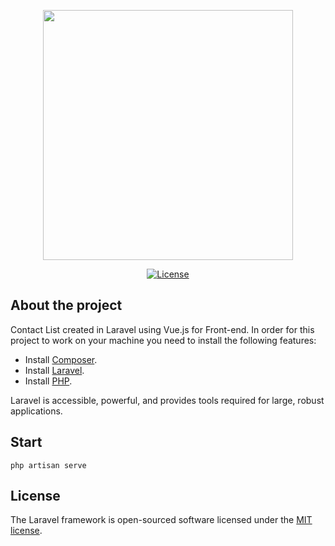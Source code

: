 <p align="center"><a href="https://laravel.com" target="_blank"><img src="https://www.mediapost.com.br/assets/uploads/2017/08/lista-de-contatos.jpg" width="400"></a></p>

<p align="center">
<a href="https://packagist.org/packages/laravel/framework"><img src="https://img.shields.io/packagist/l/laravel/framework" alt="License"></a>
</p>

## About the project 

Contact List created in Laravel using Vue.js for Front-end. In order for this project to work on your machine you need to install the following features:

- Install [Composer](https://getcomposer.org/download/).
- Install [Laravel](https://laravel.com/docs/8.x/installation#installation-via-composer).
- Install  [PHP](https://www.php.net/downloads.php).


Laravel is accessible, powerful, and provides tools required for large, robust applications.

## Start


``` 
php artisan serve
```


## License

The Laravel framework is open-sourced software licensed under the [MIT license](https://opensource.org/licenses/MIT).


